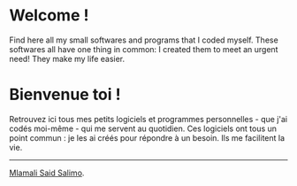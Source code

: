 # Welcome !

Find here all my small softwares and programs that I coded myself. 
These softwares all have one thing in common: I created them to meet an urgent need! 
They make my life easier.

# Bienvenue toi !
Retrouvez ici tous mes petits logiciels et programmes personnelles - que j'ai codés moi-même - qui me servent au quotidien. 
Ces logiciels ont tous un point commun : je les ai créés pour répondre à un besoin. Ils me facilitent la vie.

---
[Mlamali Said Salimo](https://www.linkedin.com/in/mlamalisaidsalimo/).
